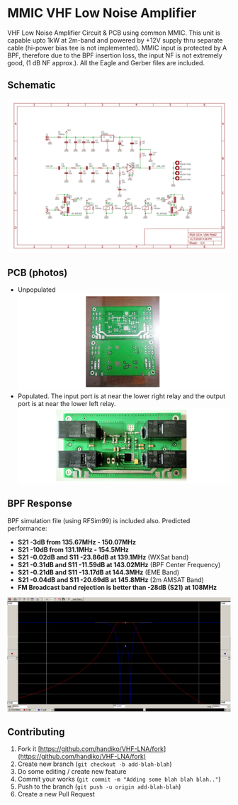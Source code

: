 # MMIC VHF Low Noise Amplifier
VHF Low Noise Amplifier Circuit &amp; PCB using common MMIC. This unit is capable upto 1kW at 2m-band and powered by +12V supply thru separate cable (hi-power bias tee is not implemented). MMIC input is protected by A BPF, therefore due to the BPF insertion loss, the input NF is not extremely good, (1 dB NF approx.). All the Eagle and Gerber files are included.

## Schematic
![](./LNA_sch.png)

## PCB (photos)
* Unpopulated
![](./PCB_unpopulated.png)
* Populated. The input port is at near the lower right relay and the output port is at near the lower left relay.
![](./PCB_populated.png)

## BPF Response
BPF simulation file (using RFSim99) is included also.
Predicted performance:
* **S21 -3dB from 135.67MHz - 150.07MHz**
* **S21 -10dB from 131.1MHz - 154.5MHz**
* **S21 -0.02dB and S11 -23.86dB at 139.1MHz** (WXSat band)
* **S21 -0.31dB and S11 -11.59dB at 143.02MHz** (BPF Center Frequency)
* **S21 -0.21dB and S11 -13.17dB at 144.3MHz** (EME Band)
* **S21 -0.04dB and S11 -20.69dB at 145.8MHz** (2m AMSAT Band)
* **FM Broadcast band rejection is better than -28dB (S21) at 108MHz**

![](./Input_BPF.bmp)

## Contributing
1. Fork it [https://github.com/handiko/VHF-LNA/fork](https://github.com/handiko/VHF-LNA/fork)
2. Create new branch (`git checkout -b add-blah-blah`)
3. Do some editing / create new feature
4. Commit your works (`git commit -m "Adding some blah blah blah.."`)
5. Push to the branch (`git push -u origin add-blah-blah`)
6. Create a new Pull Request
